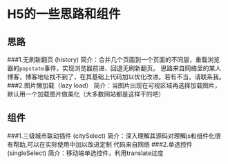 # H5的一些思路和组件
## 思路
###1.无刷新翻页 (history) 
    简介：合并几个页面到一个页面的不同层，重载浏览器的`popstate`事件，实现浏览器前进、回退无刷新翻页。
    思路来自网络里的某人博客，博客地址找不到了，在其基础上代码加以优化改进。若有不当，请联系我。
###2.图片懒加载（lazy load）
    简介：当图片出现在可视区域再选择加载图片，默认用一个加载图片做美化（大多数网站都是这样干的吧）
## 组件
###1.三级城市联动插件 (citySelect)
    简介：深入理解其源码对理解js和组件化很有帮助,可以在实际使用中加以改进定制
    代码来自网络
###2.单选控件(singleSelect)
    简介：移动端单选控件，利用translate过度